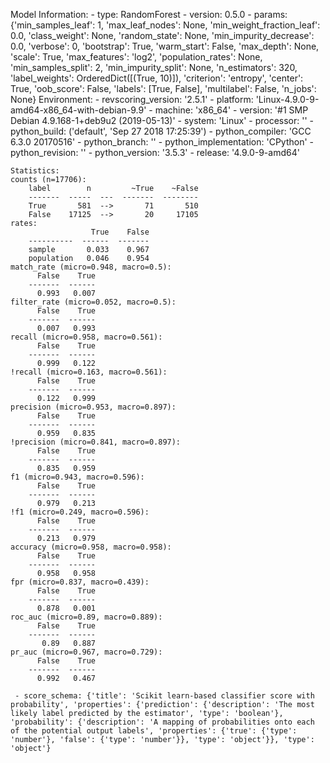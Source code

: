 Model Information:
	 - type: RandomForest
	 - version: 0.5.0
	 - params: {'min_samples_leaf': 1, 'max_leaf_nodes': None, 'min_weight_fraction_leaf': 0.0, 'class_weight': None, 'random_state': None, 'min_impurity_decrease': 0.0, 'verbose': 0, 'bootstrap': True, 'warm_start': False, 'max_depth': None, 'scale': True, 'max_features': 'log2', 'population_rates': None, 'min_samples_split': 2, 'min_impurity_split': None, 'n_estimators': 320, 'label_weights': OrderedDict([(True, 10)]), 'criterion': 'entropy', 'center': True, 'oob_score': False, 'labels': [True, False], 'multilabel': False, 'n_jobs': None}
	Environment:
	 - revscoring_version: '2.5.1'
	 - platform: 'Linux-4.9.0-9-amd64-x86_64-with-debian-9.9'
	 - machine: 'x86_64'
	 - version: '#1 SMP Debian 4.9.168-1+deb9u2 (2019-05-13)'
	 - system: 'Linux'
	 - processor: ''
	 - python_build: ('default', 'Sep 27 2018 17:25:39')
	 - python_compiler: 'GCC 6.3.0 20170516'
	 - python_branch: ''
	 - python_implementation: 'CPython'
	 - python_revision: ''
	 - python_version: '3.5.3'
	 - release: '4.9.0-9-amd64'
	
	Statistics:
	counts (n=17706):
		label        n         ~True    ~False
		-------  -----  ---  -------  --------
		True       581  -->       71       510
		False    17125  -->       20     17105
	rates:
		              True    False
		----------  ------  -------
		sample       0.033    0.967
		population   0.046    0.954
	match_rate (micro=0.948, macro=0.5):
		  False    True
		-------  ------
		  0.993   0.007
	filter_rate (micro=0.052, macro=0.5):
		  False    True
		-------  ------
		  0.007   0.993
	recall (micro=0.958, macro=0.561):
		  False    True
		-------  ------
		  0.999   0.122
	!recall (micro=0.163, macro=0.561):
		  False    True
		-------  ------
		  0.122   0.999
	precision (micro=0.953, macro=0.897):
		  False    True
		-------  ------
		  0.959   0.835
	!precision (micro=0.841, macro=0.897):
		  False    True
		-------  ------
		  0.835   0.959
	f1 (micro=0.943, macro=0.596):
		  False    True
		-------  ------
		  0.979   0.213
	!f1 (micro=0.249, macro=0.596):
		  False    True
		-------  ------
		  0.213   0.979
	accuracy (micro=0.958, macro=0.958):
		  False    True
		-------  ------
		  0.958   0.958
	fpr (micro=0.837, macro=0.439):
		  False    True
		-------  ------
		  0.878   0.001
	roc_auc (micro=0.89, macro=0.889):
		  False    True
		-------  ------
		   0.89   0.887
	pr_auc (micro=0.967, macro=0.729):
		  False    True
		-------  ------
		  0.992   0.467
	
	 - score_schema: {'title': 'Scikit learn-based classifier score with probability', 'properties': {'prediction': {'description': 'The most likely label predicted by the estimator', 'type': 'boolean'}, 'probability': {'description': 'A mapping of probabilities onto each of the potential output labels', 'properties': {'true': {'type': 'number'}, 'false': {'type': 'number'}}, 'type': 'object'}}, 'type': 'object'}

